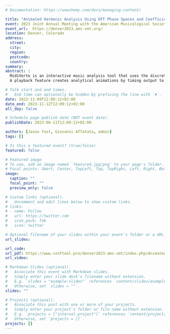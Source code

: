 ```yaml
---
# Documentation: https://wowchemy.com/docs/managing-content/

title: "Animated Harmonic Analysis Using DFT Phase Spaces and Coefficient Products"
event: 2023 Joint Annual Meeting with the American Musicological Society
event_url:  https://denver2023.ams-smt.org/
location: Denver, Colorado
address:
  street:
  city:
  region:
  postcode:
  country:
summary:
abstract: | 
  MidiVerto is an interactive music analysis tool that uses the discrete Fourier transform on pitch-class vectors. It performs a windowed analysis of a midi file and displays the results of a DFT in wavescapes and coefficient spaces, showing how DFT coefficients change over the course of passage and with changes in the size of the window.
  A playback feature creates analytical animations by timing output to audio. In this digital poster we illustrate two new modules added to midiVerto, a coefficient product space and phase space. Products of the 2nd, 3rd, and 7th (f2f3f7) and 3rd, 4th, and 5th (f3f4f5) coefficients illustrate typical features of functional harmony, especially a tendency towards coherence (phase values staying close to zero) in the f2f3f7 space, but in the f3f4f5 space, and an association of the imaginary dimension with mode. Modulations are visible in the phase space on the 3rd and 5th coefficients. The ability to produce animated analyses timed to audio output provides a new medium for analytical interaction with music.

# Talk start and end times.
#   End time can optionally be hidden by prefixing the line with `#`.
date: 2023-11-09T12:09:12+02:00
date_end: 2023-11-12T12:09:12+02:00
all_day: false

# Schedule page publish date (NOT event date).
publishDate: 2023-06-11T12:09:12+02:00

authors: [Jason Yust, Giovanni Affatato, admin]
tags: []

# Is this a featured event? (true/false)
featured: false

# Featured image
# To use, add an image named `featured.jpg/png` to your page's folder. 
# Focal points: Smart, Center, TopLeft, Top, TopRight, Left, Right, BottomLeft, Bottom, BottomRight.
image:
  caption: ""
  focal_point: ""
  preview_only: false

# Custom links (optional).
#   Uncomment and edit lines below to show custom links.
# links:
# - name: Follow
#   url: https://twitter.com
#   icon_pack: fab
#   icon: twitter

# Optional filename of your slides within your event's folder or a URL.
url_slides:

url_code:
url_pdf: https://www.conftool.pro/denver2023-ams-smt/index.php/Animated_Harmonic_Analysis_Using_DFT_Phase_Spaces_and_Coefficient_Products-Yust-615.pdf?page=downloadPaper&filename=Animated_Harmonic_Analysis_Using_DFT_Phase_Spaces_and_Coefficient_Products-Yust-615.pdf&form_id=615
url_video:

# Markdown Slides (optional).
#   Associate this event with Markdown slides.
#   Simply enter your slide deck's filename without extension.
#   E.g. `slides = "example-slides"` references `content/slides/example-slides.md`.
#   Otherwise, set `slides = ""`.
slides: ""

# Projects (optional).
#   Associate this post with one or more of your projects.
#   Simply enter your project's folder or file name without extension.
#   E.g. `projects = ["internal-project"]` references `content/project/deep-learning/index.md`.
#   Otherwise, set `projects = []`.
projects: []
---
```

